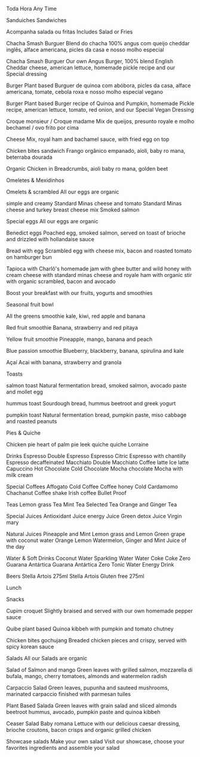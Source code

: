 Toda Hora
Any Time

Sanduiches
Sandwiches

Acompanha salada ou fritas
Includes Salad or Fries

Chacha Smash Burguer
Blend do chacha 100% angus com
queijo cheddar inglês, alface americana,
picles da casa e nosso molho especial

Chacha Smash Burguer
Our own Angus Burger, 100% blend
English Cheddar cheese, american lettuce, homemade pickle recipe and our Special dressing


Burger Plant based
Burguer de quinoa com abóbora,
picles da casa, alface americana, tomate,
cebola roxa e nosso molho especial vegano

Burger Plant based
Burger recipe of Quinoa and Pumpkin, homemade Pickle recipe, american lettuce,
tomato, red onion, and our Special Vegan Dressing

Croque monsieur / Croque madame
Mix de queijos, presunto royale e
molho bechamel / ovo frito por cima

Cheese Mix, royal ham
and bachamel sauce, with fried egg on top

Chicken bites sandwich
Frango orgânico empanado, aioli,
baby ro mana, beterraba dourada

Organic Chicken in Breadcrumbs, aioli
baby ro mana, golden beet

Omeletes &
Mexidinhos 

Omelets &
scrambled
All our eggs are organic

simple and creamy
Standard Minas cheese and tomato
Standard Minas cheese and turkey breast
cheese mix
Smoked salmon


Special eggs
All our eggs are organic

Benedict eggs
Poached egg, smoked salmon, served on toast
of brioche and drizzled with hollandaise sauce

Bread with egg
Scrambled egg with cheese mix, bacon
and roasted tomato on hamburger bun

Tapioca
with Charlô's homemade jam
with ghee butter and wild honey
with cream cheese
with standard minas cheese and royale ham
with organic stir
with organic scrambled, bacon and avocado


Boost your breakfast with
our fruits, yogurts and smoothies

Seasonal fruit bowl

All the greens smoothie
kale, kiwi, red apple and banana

Red fruit smoothie
Banana, strawberry and red pitaya

Yellow fruit smoothie
Pineapple, mango, banana and peach

Blue passion smoothie
Blueberry, blackberry, banana, spirulina and kale

Açaí
Acai with banana, strawberry and granola

Toasts

salmon toast
Natural fermentation bread, smoked salmon,
avocado paste and mollet egg

hummus toast
Sourdough bread, hummus
beetroot and greek yogurt

pumpkin toast
Natural fermentation bread, pumpkin paste,
miso cabbage and roasted peanuts

Pies &
Quiche

Chicken pie
heart of palm pie
leek quiche
quiche Lorraine

Drinks
Espresso
Double Espresso
Espresso Citric
Espresso with chantilly
Espresso decaffeinated
Macchiato
Double Macchiato
Coffee latte
Ice latte
Capuccino
Hot Chocolate
Cold Chocolate
Mocha chocolate
Mocha with milk cream

Special Coffees
Affogato
Cold Coffee
Coffee honey
Cold Cardamomo
Chachanut
Coffee shake
Irish coffee
Bullet Proof


Teas
Lemon grass Tea
Mint Tea
Selected Tea
Orange and Ginger Tea


Special Juices
Antioxidant Juice
energy Juice
Green detox Juice
Virgin mary

Natural Juices
Pineapple and Mint
Lemon grass and Lemon
Green grape with coconut water
Orange
Lemon
Watermelon, Ginger and Mint
Juice of the day

Water & Soft Drinks
Coconut Water
Sparkling Water
Water
Coke
Coke Zero
Guarana Antártica
Guarana Antártica Zero
Tonic Water
Energy Drink

Beers
Stella Artois 275ml 
Stella Artois Gluten free 275ml 

Lunch

Snacks

Cupim croquet
Slightly braised and served with our own homemade pepper sauce

Quibe plant based
Quinoa kibbeh with pumpkin
and tomato chutney

Chicken bites gochujang
Breaded chicken pieces
and crispy, served with
spicy korean sauce

Salads
All our Salads are organic

Salad of Salmon and mango
Green leaves with grilled salmon, mozzarella di bufala,
mango, cherry tomatoes, almonds and watermelon radish

Carpaccio Salad
Green leaves, pupunha and sauteed mushrooms, marinated carpaccio
finished with parmesan tuiles

Plant Based Salada
Green leaves with  grain salad and sliced almonds
beetroot hummus,
avocado, pumpkin paste and quinoa kibbeh

Ceaser Salad
Baby romana Lettuce with our delicious caesar dressing,
brioche croutons, bacon crisps and organic grilled chicken

Showcase salads
Make your own salad
Visit our showcase, choose your favorites ingredients
and assemble your salad
